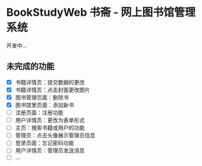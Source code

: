 # BookStudyWeb 书斋 - 网上图书馆管理系统

开发中...

## 未完成的功能
- [x] 书籍详情页：提交数据的更改
- [x] 书籍详情页：点击封面更改图片
- [x] 图书管理页面：删除书
- [x] 图书馆里页面：添加新书
- [ ] 注册页面：注册功能
- [ ] 用户详情页：更改为表单形式
- [ ] 主页：搜索书籍或用户的功能
- [ ] 管理员：点击头像展示管理员信息
- [ ] 登录页面：忘记密码功能
- [ ] 用户详情页：管理员发送消息
- [ ] ...
